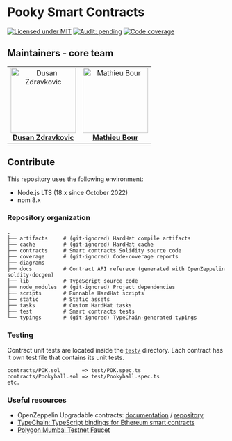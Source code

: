 # Pooky Smart Contracts

[![Licensed under MIT](https://img.shields.io/badge/license-MIT-blue?style=flat-square)](LICENSE)
[![Audit: pending](https://img.shields.io/badge/audit-pending-yellowgreen?style=flat-square)](#)
[![Code coverage](https://img.shields.io/codecov/c/gh/pooky-labs/smart-contracts?logo=codecov&style=flat-square&token=Ks4qCi1bN3)](https://app.codecov.io/gh/pooky-labs/smart-contracts)

## Maintainers - core team

<table>
  <tr>
    <td align="center">
      <a href="https://github.com/DuXXuD">
        <img src="https://avatars.githubusercontent.com/u/12116005?v=3?s=150" width="150px;" alt="Dusan Zdravkovic"/>
        <br />
        <b>Dusan Zdravkovic</b>
      </a>
    </td>
    <td align="center">
      <a href="https://github.com/mathieu-bour">
        <img src="https://avatars.githubusercontent.com/u/21281702?v=3?s=150" width="150px;" alt="Mathieu Bour"/>
        <br />
        <b>Mathieu Bour</b>
      </a>
    </td>
  </tr>
</table>

## Contribute

This repository uses the following environment:

- Node.js LTS (18.x since October 2022)
- npm 8.x

### Repository organization

```
.
├── artifacts     # (git-ignored) HardHat compile artifacts
├── cache         # (git-ignored) HardHat cache
├── contracts     # Smart contracts Solidity source code
├── coverage      # (git-ignored) Code-coverage reports
├── diagrams
├── docs          # Contract API referece (generated with OpenZeppelin soldity-docgen)
├── lib           # TypeScript source code
├── node_modules  # (git-ignored) Project dependencies
├── scripts       # Runnable HardHat scripts
├── static        # Static assets
├── tasks         # Custom HardHat tasks
├── test          # Smart contracts tests
└── typings       # (git-ignored) TypeChain-generated typings
```

### Testing

Contract unit tests are located inside the [`test/`](./test) directory. Each contract has it own test file that contains
its unit tests.

```
contracts/POK.sol       => test/POK.spec.ts
contracts/Pookyball.sol => test/Pookyball.spec.ts
etc.
```

### Useful resources

- OpenZeppelin Upgradable contracts: [documentation](https://docs.openzeppelin.com/upgrades-plugins/1.x/writing-upgradeable) / [repository](https://github.com/OpenZeppelin/openzeppelin-contracts-upgradeable#readme)
- [TypeChain: TypeScript bindings for Ethereum smart contracts](https://github.com/dethcrypto/TypeChain)
- [Polygon Mumbai Testnet Faucet](https://mumbaifaucet.com/)
